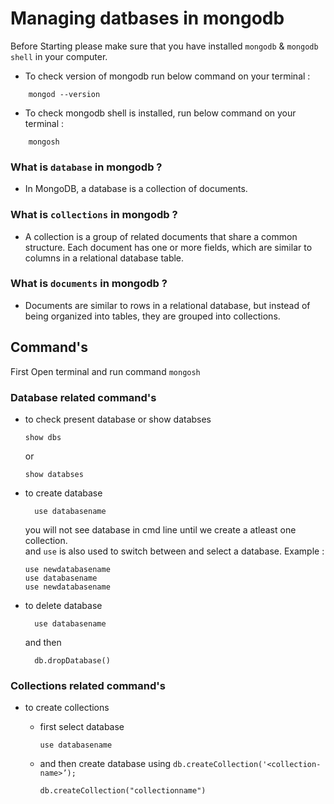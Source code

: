 # Managing datbases in mongodb

Before Starting please make sure that you have installed `mongodb` & `mongodb shell` in your computer. </br>

- To check version of mongodb run below command on your terminal :

```
    mongod --version
```

- To check mongodb shell is installed, run below command on your terminal :

```
    mongosh
```

### What is `database` in mongodb ?

- In MongoDB, a database is a collection of documents.

### What is `collections` in mongodb ?

- A collection is a group of related documents that share a common structure. Each document has one or more fields, which are similar to columns in a relational database table.

### What is `documents` in mongodb ?

- Documents are similar to rows in a relational database, but instead of being organized into tables, they are grouped into collections.

## Command's

First Open terminal and run command `mongosh`

### Database related command's

- to check present database or show databses

  ```
  show dbs
  ```

  or

  ```
  show databses
  ```

- to create database

  ```
    use databasename
  ```

  you will not see database in cmd line until we create a atleast one collection.</br>
  and `use` is also used to switch between and select a database. Example :

  ```
  use newdatabasename
  use databasename
  use newdatabasename
  ```

- to delete database

  ```
    use databasename
  ```

  and then

  ```
    db.dropDatabase()
  ```

### Collections related command's

- to create collections

  - first select database

    ```
    use databasename
    ```

  - and then create database using `db.createCollection('<collection-name>’);`
    ```
    db.createCollection("collectionname")
    ```
